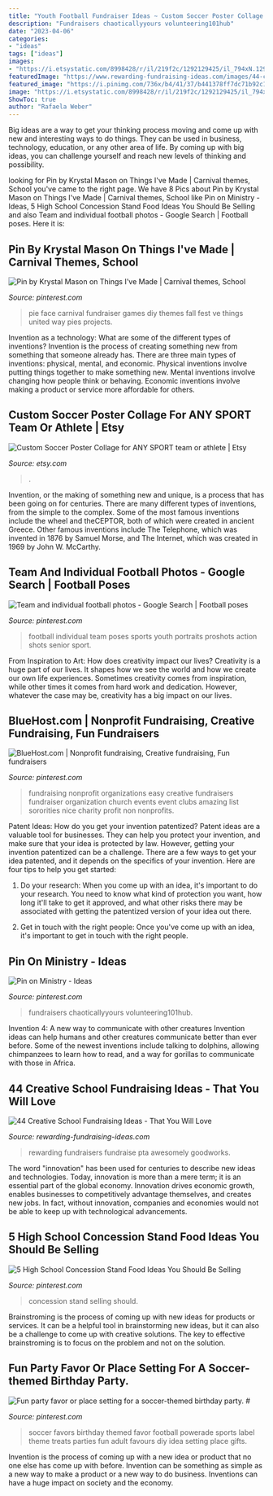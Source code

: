 ```yaml
---
title: "Youth Football Fundraiser Ideas ~ Custom Soccer Poster Collage For Any Sport Team Or Athlete"
description: "Fundraisers chaoticallyyours volunteering101hub"
date: "2023-04-06"
categories:
- "ideas"
tags: ["ideas"]
images:
- "https://i.etsystatic.com/8998428/r/il/219f2c/1292129425/il_794xN.1292129425_5yib.jpg"
featuredImage: "https://www.rewarding-fundraising-ideas.com/images/44-creative-school-ideas.jpg"
featured_image: "https://i.pinimg.com/736x/b4/41/37/b441378ff7dc71b92c10cd8fc43d18b8--nonprofit-fundraising-fundraising-ideas.jpg"
image: "https://i.etsystatic.com/8998428/r/il/219f2c/1292129425/il_794xN.1292129425_5yib.jpg"
ShowToc: true
author: "Rafaela Weber"
---
```



Big ideas are a way to get your thinking process moving and come up with new and interesting ways to do things. They can be used in business, technology, education, or any other area of life. By coming up with big ideas, you can challenge yourself and reach new levels of thinking and possibility.

	

		
looking for Pin by Krystal Mason on Things I&#039;ve Made | Carnival themes, School you've came to the right page. We have 8 Pics about Pin by Krystal Mason on Things I&#039;ve Made | Carnival themes, School like Pin on Ministry - Ideas, 5 High School Concession Stand Food Ideas You Should Be Selling and also Team and individual football photos - Google Search | Football poses. Here it is:
		
    
## Pin By Krystal Mason On Things I&#039;ve Made | Carnival Themes, School

<img loading=lazy src="https://i.pinimg.com/736x/20/cd/a8/20cda87d5170f24d7f88b4f7bd4924b1--carnival-ideas-carnival-games.jpg" onerror="this.onerror=null;this.src='https://tse3.mm.bing.net/th?id=OIP.ayJg4DJtifkr7Au4LvkQaQHaJ3&amp;pid=15.1';" alt="Pin by Krystal Mason on Things I&#039;ve Made | Carnival themes, School">

_Source: pinterest.com_

>pie face carnival fundraiser games diy themes fall fest ve things united way pies projects. 

	

Invention as a technology: What are some of the different types of inventions?
Invention is the process of creating something new from something that someone already has. There are three main types of inventions: physical, mental, and economic. Physical inventions involve putting things together to make something new. Mental inventions involve changing how people think or behaving. Economic inventions involve making a product or service more affordable for others.

    
## Custom Soccer Poster Collage For ANY SPORT Team Or Athlete | Etsy

<img loading=lazy src="https://i.etsystatic.com/8998428/r/il/219f2c/1292129425/il_794xN.1292129425_5yib.jpg" onerror="this.onerror=null;this.src='https://tse1.mm.bing.net/th?id=OIP.dSD_sQuoD5LZOYt_DaiM8wHaJ3&amp;pid=15.1';" alt="Custom Soccer Poster Collage for ANY SPORT team or athlete | Etsy">

_Source: etsy.com_

>. 

	

Invention, or the making of something new and unique, is a process that has been going on for centuries. There are many different types of inventions, from the simple to the complex. Some of the most famous inventions include the wheel and theCEPTOR, both of which were created in ancient Greece. Other famous inventions include The Telephone, which was invented in 1876 by Samuel Morse, and The Internet, which was created in 1969 by John W. McCarthy.

    
## Team And Individual Football Photos - Google Search | Football Poses

<img loading=lazy src="https://i.pinimg.com/736x/73/e1/91/73e19106965ac91d3c0b619a4df17675--football-poses-youth-football.jpg" onerror="this.onerror=null;this.src='https://tse1.mm.bing.net/th?id=OIP.a8TnbZqrIjytX-VW2PhJcwHaLH&amp;pid=15.1';" alt="Team and individual football photos - Google Search | Football poses">

_Source: pinterest.com_

>football individual team poses sports youth portraits proshots action shots senior sport. 

	

From Inspiration to Art: How does creativity impact our lives?
Creativity is a huge part of our lives. It shapes how we see the world and how we create our own life experiences. Sometimes creativity comes from inspiration, while other times it comes from hard work and dedication. However, whatever the case may be, creativity has a big impact on our lives.

    
## BlueHost.com | Nonprofit Fundraising, Creative Fundraising, Fun Fundraisers

<img loading=lazy src="https://i.pinimg.com/736x/b4/41/37/b441378ff7dc71b92c10cd8fc43d18b8--nonprofit-fundraising-fundraising-ideas.jpg" onerror="this.onerror=null;this.src='https://tse3.mm.bing.net/th?id=OIP.0wvmmA8qfhx0n-zTXrpfeQHaSh&amp;pid=15.1';" alt="BlueHost.com | Nonprofit fundraising, Creative fundraising, Fun fundraisers">

_Source: pinterest.com_

>fundraising nonprofit organizations easy creative fundraisers fundraiser organization church events event clubs amazing list sororities nice charity profit non nonprofits. 

	

Patent Ideas: How do you get your invention patentized?
Patent ideas are a valuable tool for businesses. They can help you protect your invention, and make sure that your idea is protected by law. However, getting your invention patentized can be a challenge. There are a few ways to get your idea patented, and it depends on the specifics of your invention. Here are four tips to help you get started: 
1. Do your research: When you come up with an idea, it's important to do your research. You need to know what kind of protection you want, how long it'll take to get it approved, and what other risks there may be associated with getting the patentized version of your idea out there. 

2. Get in touch with the right people: Once you've come up with an idea, it's important to get in touch with the right people.

    
## Pin On Ministry - Ideas

<img loading=lazy src="https://i.pinimg.com/736x/92/54/e0/9254e0e5349f1eda477f726b6994fa82.jpg" onerror="this.onerror=null;this.src='https://tse4.mm.bing.net/th?id=OIP.1uNVcfaxLWlUwFx-hgStwAHaLH&amp;pid=15.1';" alt="Pin on Ministry - Ideas">

_Source: pinterest.com_

>fundraisers chaoticallyyours volunteering101hub. 

	

Invention 4: A new way to communicate with other creatures
Invention ideas can help humans and other creatures communicate better than ever before. Some of the newest inventions include talking to dolphins, allowing chimpanzees to learn how to read, and a way for gorillas to communicate with those in Africa.

    
## 44 Creative School Fundraising Ideas - That You Will Love

<img loading=lazy src="https://www.rewarding-fundraising-ideas.com/images/44-creative-school-ideas.jpg" onerror="this.onerror=null;this.src='https://tse1.mm.bing.net/th?id=OIP._oDO-AyjwQkteLm3zOMobAHaLH&amp;pid=15.1';" alt="44 Creative School Fundraising Ideas - That You Will Love">

_Source: rewarding-fundraising-ideas.com_

>rewarding fundraisers fundraise pta awesomely goodworks. 

	

The word "innovation" has been used for centuries to describe new ideas and technologies. Today, innovation is more than a mere term; it is an essential part of the global economy. Innovation drives economic growth, enables businesses to competitively advantage themselves, and creates new jobs. In fact, without innovation, companies and economies would not be able to keep up with technological advancements.

    
## 5 High School Concession Stand Food Ideas You Should Be Selling

<img loading=lazy src="https://i.pinimg.com/736x/ba/20/cb/ba20cb483a6c7d9b9ccd95a5364957e7.jpg" onerror="this.onerror=null;this.src='https://tse3.mm.bing.net/th?id=OIP.edvj6CgITz6OdZP2e6tftAHaDk&amp;pid=15.1';" alt="5 High School Concession Stand Food Ideas You Should Be Selling">

_Source: pinterest.com_

>concession stand selling should. 

	

Brainstroming is the process of coming up with new ideas for products or services. It can be a helpful tool in brainstorming new ideas, but it can also be a challenge to come up with creative solutions. The key to effective brainstroming is to focus on the problem and not on the solution.

    
## Fun Party Favor Or Place Setting For A Soccer-themed Birthday Party. #

<img loading=lazy src="https://i.pinimg.com/originals/a6/43/36/a6433675bd7a742e25369dfd25339a78.jpg" onerror="this.onerror=null;this.src='https://tse4.mm.bing.net/th?id=OIP.XcrV8SbKX8KE2anDltOLkgDMEy&amp;pid=15.1';" alt="Fun party favor or place setting for a soccer-themed birthday party. #">

_Source: pinterest.com_

>soccer favors birthday themed favor football powerade sports label theme treats parties fun adult favours diy idea setting place gifts. 

	

Invention is the process of coming up with a new idea or product that no one else has come up with before. Invention can be something as simple as a new way to make a product or a new way to do business. Inventions can have a huge impact on society and the economy.

